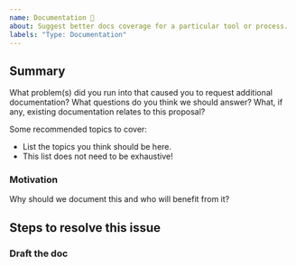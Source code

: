 ```yaml
---
name: Documentation 📝
about: Suggest better docs coverage for a particular tool or process.
labels: "Type: Documentation"
---
```


<!--
  To make it easier for us to help you, please include as much useful information as possible.

  Right now the best channel to talk about Biota is on http://fauna-community.slack.com in the #biota channel.

  Before opening a new issue, please search existing issues https://github.com/gahabeen/biota/issues
-->

## Summary

What problem(s) did you run into that caused you to request additional documentation? What questions do you think we should answer? What, if any, existing documentation relates to this proposal?

Some recommended topics to cover:

- List the topics you think should be here.
- This list does not need to be exhaustive!

### Motivation

Why should we document this and who will benefit from it?

## Steps to resolve this issue

<!-- Your suggestion may require additional steps. Remember to add any relevant labels. Note that you'll need to fill in the link to a similar article as well as the correct section. Don't worry if you're not yet sure about these, especially if this is a brand new topic! -->

### Draft the doc

